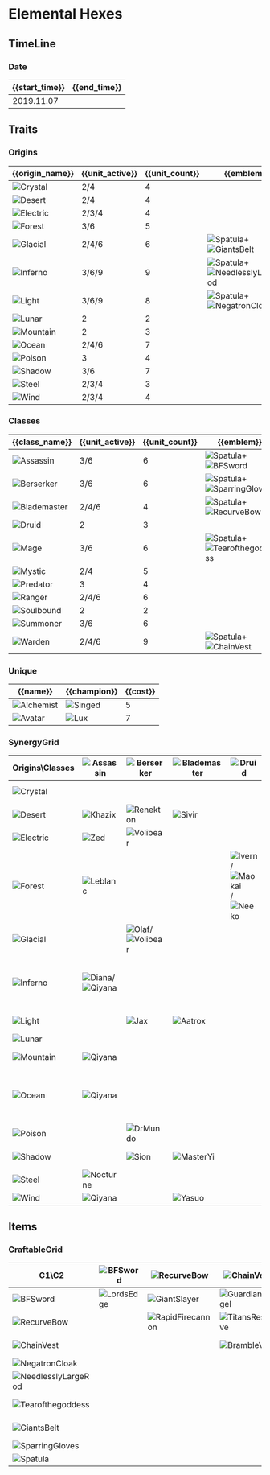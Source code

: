# Elemental Hexes

## TimeLine
### Date
| {{start_time}} | {{end_time}} |
| -              | -            |
| 2019.11.07     |              |

## Traits
### Origins
| {{origin_name}}                                  | {{unit_active}} | {{unit_count}} | {{emblem}}                                                                                                        | {{desc}} |
| -                                                | -               | -              | -                                                                                                                 | -        |
| ![Crystal](../tfttraits/icon/set2/Crystal.png)   | 2/4             | 4              |                                                                                                                   |          |
| ![Desert](../tfttraits/icon/set2/Desert.png)     | 2/4             | 4              |                                                                                                                   |          |
| ![Electric](../tfttraits/icon/set2/Electric.png) | 2/3/4           | 4              |                                                                                                                   |          |
| ![Forest](../tfttraits/icon/set2/Forest.png)     | 3/6             | 5              |                                                                                                                   |          |
| ![Glacial](../tfttraits/icon/set2/Glacial.png)   | 2/4/6           | 6              | ![Spatula](../tftitems/icon/set2/Spatula.png)+![GiantsBelt](../tftitems/icon/set2/GiantsBelt.png)                 |          |
| ![Inferno](../tfttraits/icon/set2/Inferno.png)   | 3/6/9           | 9              | ![Spatula](../tftitems/icon/set2/Spatula.png)+![NeedlesslyLargeRod](../tftitems/icon/set2/NeedlesslyLargeRod.png) |          |
| ![Light](../tfttraits/icon/set2/Light.png)       | 3/6/9           | 8              | ![Spatula](../tftitems/icon/set2/Spatula.png)+![NegatronCloak](../tftitems/icon/set2/NegatronCloak.png)           |          |
| ![Lunar](../tfttraits/icon/set2/Lunar.png)       | 2               | 2              |                                                                                                                   |          |
| ![Mountain](../tfttraits/icon/set2/Mountain.png) | 2               | 3              |                                                                                                                   |          |
| ![Ocean](../tfttraits/icon/set2/Ocean.png)       | 2/4/6           | 7              |                                                                                                                   |          |
| ![Poison](../tfttraits/icon/set2/Poison.png)     | 3               | 4              |                                                                                                                   |          |
| ![Shadow](../tfttraits/icon/set2/Shadow.png)     | 3/6             | 7              |                                                                                                                   |          |
| ![Steel](../tfttraits/icon/set2/Steel.png)       | 2/3/4           | 3              |                                                                                                                   |          |
| ![Wind](../tfttraits/icon/set2/Wind.png)         | 2/3/4           | 4              |                                                                                                                   |          |

### Classes
| {{class_name}}                                         | {{unit_active}} | {{unit_count}} | {{emblem}}                                                                                                    | {{desc}} |
| -                                                      | -               | -              | -                                                                                                             | -        |
| ![Assassin](../tfttraits/icon/set2/Assassin.png)       | 3/6             | 6              | ![Spatula](../tftitems/icon/set2/Spatula.png)+![BFSword](../tftitems/icon/set2/BFSword.png)                   |          |
| ![Berserker](../tfttraits/icon/set2/Berserker.png)     | 3/6             | 6              | ![Spatula](../tftitems/icon/set2/Spatula.png)+![SparringGloves](../tftitems/icon/set2/SparringGloves.png)     |          |
| ![Blademaster](../tfttraits/icon/set2/Blademaster.png) | 2/4/6           | 4              | ![Spatula](../tftitems/icon/set2/Spatula.png)+![RecurveBow](../tftitems/icon/set2/RecurveBow.png)             |          |
| ![Druid](../tfttraits/icon/set2/Druid.png)             | 2               | 3              |                                                                                                               |          |
| ![Mage](../tfttraits/icon/set2/Mage.png)               | 3/6             | 6              | ![Spatula](../tftitems/icon/set2/Spatula.png)+![Tearofthegoddess](../tftitems/icon/set2/Tearofthegoddess.png) |          |
| ![Mystic](../tfttraits/icon/set2/Mystic.png)           | 2/4             | 5              |                                                                                                               |          |
| ![Predator](../tfttraits/icon/set2/Predator.png)       | 3               | 4              |                                                                                                               |          |
| ![Ranger](../tfttraits/icon/set2/Ranger.png)           | 2/4/6           | 6              |                                                                                                               |          |
| ![Soulbound](../tfttraits/icon/set2/Soulbound.png)     | 2               | 2              |                                                                                                               |          |
| ![Summoner](../tfttraits/icon/set2/Summoner.png)       | 3/6             | 6              |                                                                                                               |          |
| ![Warden](../tfttraits/icon/set2/Warden.png)           | 2/4/6           | 9              | ![Spatula](../tftitems/icon/set2/Spatula.png)+![ChainVest](../tftitems/icon/set2/ChainVest.png)               |          |

### Unique
| {{name}}                                           | {{champion}}                                    | {{cost}} |
| -                                                  | -                                               | -        |
| ![Alchemist](../tfttraits/icon/set2/Alchemist.png) | ![Singed](../tftchampions/icon/set2/Singed.png) | 5        |
| ![Avatar](../tfttraits/icon/set2/Avatar.png)       | ![Lux](../tftchampions/icon/set2/Lux.png)       | 7        |

### SynergyGrid
| Origins\Classes                                  | ![Assassin](../tfttraits/icon/set2/Assassin.png)                                              | ![Berserker](../tfttraits/icon/set2/Berserker.png)                                              | ![Blademaster](../tfttraits/icon/set2/Blademaster.png) | ![Druid](../tfttraits/icon/set2/Druid.png)                                                                                                  | ![Mage](../tfttraits/icon/set2/Mage.png)                                                            | ![Mystic](../tfttraits/icon/set2/Mystic.png)        | ![Predator](../tfttraits/icon/set2/Predator.png)  | ![Ranger](../tfttraits/icon/set2/Ranger.png)                                                    | ![Soulbound](../tfttraits/icon/set2/Soulbound.png) | ![Summoner](../tfttraits/icon/set2/Summoner.png)                                          | ![Warden](../tfttraits/icon/set2/Warden.png)                                                        |
| -                                                | -                                                                                             | -                                                                                               | -                                                      | -                                                                                                                                           | -                                                                                                   | -                                                   | -                                                 | -                                                                                               | -                                                  | -                                                                                         | -                                                                                                   |
| ![Crystal](../tfttraits/icon/set2/Crystal.png)   |                                                                                               |                                                                                                 |                                                        |                                                                                                                                             |                                                                                                     |                                                     | ![Skarner](../tftchampions/icon/set2/Skarner.png) | ![Ashe](../tftchampions/icon/set2/Ashe.png)                                                     |                                                    |                                                                                           | ![Taric](../tftchampions/icon/set2/Taric.png)                                                       |
| ![Desert](../tfttraits/icon/set2/Desert.png)     | ![Khazix](../tftchampions/icon/set2/Khazix.png)                                               | ![Renekton](../tftchampions/icon/set2/Renekton.png)                                             | ![Sivir](../tftchampions/icon/set2/Sivir.png)          |                                                                                                                                             |                                                                                                     |                                                     |                                                   |                                                                                                 |                                                    | ![Azir](../tftchampions/icon/set2/Azir.png)                                               |                                                                                                     |
| ![Electric](../tfttraits/icon/set2/Electric.png) | ![Zed](../tftchampions/icon/set2/Zed.png)                                                     | ![Volibear](../tftchampions/icon/set2/Volibear.png)                                             |                                                        |                                                                                                                                             |                                                                                                     |                                                     |                                                   |                                                                                                 |                                                    | ![Zed](../tftchampions/icon/set2/Zed.png)                                                 | ![Ornn](../tftchampions/icon/set2/Ornn.png)                                                         |
| ![Forest](../tfttraits/icon/set2/Forest.png)     | ![Leblanc](../tftchampions/icon/set2/Leblanc.png)                                             |                                                                                                 |                                                        | ![Ivern](../tftchampions/icon/set2/Ivern.png)/![Maokai](../tftchampions/icon/set2/Maokai.png)/![Neeko](../tftchampions/icon/set2/Neeko.png) | ![Leblanc](../tftchampions/icon/set2/Leblanc.png)                                                   |                                                     |                                                   |                                                                                                 |                                                    |                                                                                           |                                                                                                     |
| ![Glacial](../tfttraits/icon/set2/Glacial.png)   |                                                                                               | ![Olaf](../tftchampions/icon/set2/Olaf.png)/![Volibear](../tftchampions/icon/set2/Volibear.png) |                                                        |                                                                                                                                             |                                                                                                     |                                                     | ![Warwick](../tftchampions/icon/set2/Warwick.png) | ![Ezreal](../tftchampions/icon/set2/Ezreal.png)                                                 |                                                    |                                                                                           | ![Braum](../tftchampions/icon/set2/Braum.png)                                                       |
| ![Inferno](../tfttraits/icon/set2/Inferno.png)   | ![Diana](../tftchampions/icon/set2/Diana.png)/![Qiyana](../tftchampions/icon/set2/Qiyana.png) |                                                                                                 |                                                        |                                                                                                                                             | ![Brand](../tftchampions/icon/set2/Brand.png)                                                       |                                                     |                                                   | ![Kindred](../tftchampions/icon/set2/Kindred.png)/![Varus](../tftchampions/icon/set2/Varus.png) |                                                    | ![Annie](../tftchampions/icon/set2/Annie.png)/![Zyra](../tftchampions/icon/set2/Zyra.png) | ![Amumu](../tftchampions/icon/set2/Amumu.png)                                                       |
| ![Light](../tfttraits/icon/set2/Light.png)       |                                                                                               | ![Jax](../tftchampions/icon/set2/Jax.png)                                                       | ![Aatrox](../tftchampions/icon/set2/Aatrox.png)        |                                                                                                                                             |                                                                                                     | ![Soraka](../tftchampions/icon/set2/Soraka.png)     |                                                   | ![Vayne](../tftchampions/icon/set2/Vayne.png)                                                   | ![Lucian](../tftchampions/icon/set2/Lucian.png)    | ![Yorick](../tftchampions/icon/set2/Yorick.png)                                           | ![Nasus](../tftchampions/icon/set2/Nasus.png)                                                       |
| ![Lunar](../tfttraits/icon/set2/Lunar.png)       |                                                                                               |                                                                                                 |                                                        |                                                                                                                                             |                                                                                                     | ![Karma](../tftchampions/icon/set2/Karma.png)       |                                                   |                                                                                                 |                                                    |                                                                                           | ![Leona](../tftchampions/icon/set2/Leona.png)                                                       |
| ![Mountain](../tfttraits/icon/set2/Mountain.png) | ![Qiyana](../tftchampions/icon/set2/Qiyana.png)                                               |                                                                                                 |                                                        |                                                                                                                                             | ![Taliyah](../tftchampions/icon/set2/Taliyah.png)                                                   |                                                     |                                                   |                                                                                                 |                                                    |                                                                                           | ![Malphite](../tftchampions/icon/set2/Malphite.png)                                                 |
| ![Ocean](../tfttraits/icon/set2/Ocean.png)       | ![Qiyana](../tftchampions/icon/set2/Qiyana.png)                                               |                                                                                                 |                                                        |                                                                                                                                             | ![Syndra](../tftchampions/icon/set2/Syndra.png)/![Vladimir](../tftchampions/icon/set2/Vladimir.png) | ![Nami](../tftchampions/icon/set2/Nami.png)         |                                                   |                                                                                                 |                                                    |                                                                                           | ![Nautilus](../tftchampions/icon/set2/Nautilus.png)/![Thresh](../tftchampions/icon/set2/Thresh.png) |
| ![Poison](../tfttraits/icon/set2/Poison.png)     |                                                                                               | ![DrMundo](../tftchampions/icon/set2/DrMundo.png)                                               |                                                        |                                                                                                                                             |                                                                                                     |                                                     | ![KogMaw](../tftchampions/icon/set2/KogMaw.png)   | ![Twitch](../tftchampions/icon/set2/Twitch.png)                                                 |                                                    |                                                                                           |                                                                                                     |
| ![Shadow](../tfttraits/icon/set2/Shadow.png)     |                                                                                               | ![Sion](../tftchampions/icon/set2/Sion.png)                                                     | ![MasterYi](../tftchampions/icon/set2/MasterYi.png)    |                                                                                                                                             | ![Veigar](../tftchampions/icon/set2/Veigar.png)                                                     | ![MasterYi](../tftchampions/icon/set2/MasterYi.png) |                                                   | ![Kindred](../tftchampions/icon/set2/Kindred.png)                                               | ![Senna](../tftchampions/icon/set2/Senna.png)      | ![Malzahar](../tftchampions/icon/set2/Malzahar.png)                                       |                                                                                                     |
| ![Steel](../tfttraits/icon/set2/Steel.png)       | ![Nocturne](../tftchampions/icon/set2/Nocturne.png)                                           |                                                                                                 |                                                        |                                                                                                                                             |                                                                                                     |                                                     | ![RekSai](../tftchampions/icon/set2/RekSai.png)   |                                                                                                 |                                                    |                                                                                           |                                                                                                     |
| ![Wind](../tfttraits/icon/set2/Wind.png)         | ![Qiyana](../tftchampions/icon/set2/Qiyana.png)                                               |                                                                                                 | ![Yasuo](../tftchampions/icon/set2/Yasuo.png)          |                                                                                                                                             |                                                                                                     | ![Janna](../tftchampions/icon/set2/Janna.png)       |                                                   |                                                                                                 |                                                    |                                                                                           |                                                                                                     |

## Items
### CraftableGrid
| C1\C2                                                               | ![BFSword](../tftitems/icon/set2/BFSword.png)     | ![RecurveBow](../tftitems/icon/set2/RecurveBow.png)           | ![ChainVest](../tftitems/icon/set2/ChainVest.png)         | ![NegatronCloak](../tftitems/icon/set2/NegatronCloak.png)       | ![NeedlesslyLargeRod](../tftitems/icon/set2/NeedlesslyLargeRod.png)       | ![Tearofthegoddess](../tftitems/icon/set2/Tearofthegoddess.png) | ![GiantsBelt](../tftitems/icon/set2/GiantsBelt.png)         | ![SparringGloves](../tftitems/icon/set2/SparringGloves.png)     | ![Spatula](../tftitems/icon/set2/Spatula.png)                           |
| -                                                                   | -                                                 | -                                                             | -                                                         | -                                                               | -                                                                         | -                                                               | -                                                           | -                                                               | -                                                                       |
| ![BFSword](../tftitems/icon/set2/BFSword.png)                       | ![LordsEdge](../tftitems/icon/set2/LordsEdge.png) | ![GiantSlayer](../tftitems/icon/set2/GiantSlayer.png)         | ![GuardianAngel](../tftitems/icon/set2/GuardianAngel.png) | ![Bloodthirster](../tftitems/icon/set2/Bloodthirster.png)       | ![HextechGunblade](../tftitems/icon/set2/HextechGunblade.png)             | ![SpearofShojin](../tftitems/icon/set2/SpearofShojin.png)       | ![ZekesHerald](../tftitems/icon/set2/ZekesHerald.png)       | ![InfinityEdge](../tftitems/icon/set2/InfinityEdge.png)         | ![YoumuusGhostblade](../tftitems/icon/set2/YoumuusGhostblade.png)       |
| ![RecurveBow](../tftitems/icon/set2/RecurveBow.png)                 |                                                   | ![RapidFirecannon](../tftitems/icon/set2/RapidFirecannon.png) | ![TitansResolve](../tftitems/icon/set2/TitansResolve.png) | ![RunaansHurricane](../tftitems/icon/set2/RunaansHurricane.png) | ![GuinsoosRageblade](../tftitems/icon/set2/GuinsoosRageblade.png)         | ![StatikkShiv](../tftitems/icon/set2/StatikkShiv.png)           | ![TitanicHydra](../tftitems/icon/set2/TitanicHydra.png)     | ![LastWhisper](../tftitems/icon/set2/LastWhisper.png)           | ![BladeoftheRuinedKing](../tftitems/icon/set2/BladeoftheRuinedKing.png) |
| ![ChainVest](../tftitems/icon/set2/ChainVest.png)                   |                                                   |                                                               | ![BrambleVest](../tftitems/icon/set2/BrambleVest.png)     | ![SwordBreaker](../tftitems/icon/set2/SwordBreaker.png)         | ![LocketoftheIronSolari](../tftitems/icon/set2/LocketoftheIronSolari.png) | ![FrozenHeart](../tftitems/icon/set2/FrozenHeart.png)           | ![RedBuff](../tftitems/icon/set2/RedBuff.png)               | ![IceborneGauntlet](../tftitems/icon/set2/IceborneGauntlet.png) | ![WardensMail](../tftitems/icon/set2/WardensMail.png)                   |
| ![NegatronCloak](../tftitems/icon/set2/NegatronCloak.png)           |                                                   |                                                               |                                                           | ![DragonsClaw](../tftitems/icon/set2/DragonsClaw.png)           | ![IonicSpark](../tftitems/icon/set2/IonicSpark.png)                       | ![Hush](../tftitems/icon/set2/Hush.png)                         | ![Zephyr](../tftitems/icon/set2/Zephyr.png)                 | ![Quicksilver](../tftitems/icon/set2/Quicksilver.png)           | ![TalismanofLight](../tftitems/icon/set2/TalismanofLight.png)           |
| ![NeedlesslyLargeRod](../tftitems/icon/set2/NeedlesslyLargeRod.png) |                                                   |                                                               |                                                           |                                                                 | ![RabadonsDeathcap](../tftitems/icon/set2/RabadonsDeathcap.png)           | ![LudensEcho](../tftitems/icon/set2/LudensEcho.png)             | ![Morellonomicon](../tftitems/icon/set2/Morellonomicon.png) | ![ArcaneGauntlet](../tftitems/icon/set2/ArcaneGauntlet.png)     | ![InfernoCinder](../tftitems/icon/set2/InfernoCinder.png)               |
| ![Tearofthegoddess](../tftitems/icon/set2/Tearofthegoddess.png)     |                                                   |                                                               |                                                           |                                                                 |                                                                           | ![SeraphsEmbrace](../tftitems/icon/set2/SeraphsEmbrace.png)     | ![Redemption](../tftitems/icon/set2/Redemption.png)         | ![HandofJustice](../tftitems/icon/set2/HandofJustice.png)       | ![MagesCap](../tftitems/icon/set2/MagesCap.png)                         |
| ![GiantsBelt](../tftitems/icon/set2/GiantsBelt.png)                 |                                                   |                                                               |                                                           |                                                                 |                                                                           |                                                                 | ![WarmogsArmor](../tftitems/icon/set2/WarmogsArmor.png)     | ![Backhand](../tftitems/icon/set2/Backhand.png)                 | ![FrozenMallet](../tftitems/icon/set2/FrozenMallet.png)                 |
| ![SparringGloves](../tftitems/icon/set2/SparringGloves.png)         |                                                   |                                                               |                                                           |                                                                 |                                                                           |                                                                 |                                                             | ![ThiefsGloves](../tftitems/icon/set2/ThiefsGloves.png)         | ![BerserkerAxe](../tftitems/icon/set2/BerserkerAxe.png)                 |
| ![Spatula](../tftitems/icon/set2/Spatula.png)                       |                                                   |                                                               |                                                           |                                                                 |                                                                           |                                                                 |                                                             |                                                                 | ![ForceofNature](../tftitems/icon/set2/ForceofNature.png)               |